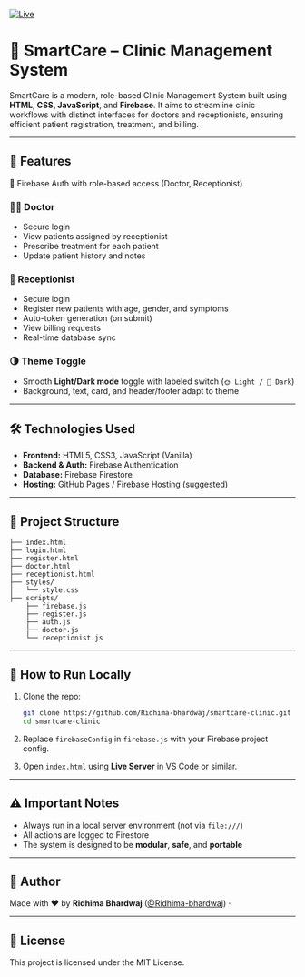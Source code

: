 [![Live](https://img.shields.io/badge/Live%20App-Click%20Here-brightgreen)](https://ridhima-bhardwaj.github.io/smartcare-clinic/)
# 🏥 SmartCare – Clinic Management System

SmartCare is a modern, role-based Clinic Management System built using **HTML, CSS, JavaScript**, and **Firebase**. It aims to streamline clinic workflows with distinct interfaces for doctors and receptionists, ensuring efficient patient registration, treatment, and billing.

---

## 🚀 Features

🔐 Firebase Auth with role-based access (Doctor, Receptionist)

### 👩‍⚕️ Doctor
- Secure login
- View patients assigned by receptionist
- Prescribe treatment for each patient
- Update patient history and notes

### 🧾 Receptionist
- Secure login
- Register new patients with age, gender, and symptoms
- Auto-token generation (on submit)
- View billing requests
- Real-time database sync

### 🌗 Theme Toggle
- Smooth **Light/Dark mode** toggle with labeled switch (`🌞 Light / 🌙 Dark`)
- Background, text, card, and header/footer adapt to theme

---

## 🛠️ Technologies Used

- **Frontend:** HTML5, CSS3, JavaScript (Vanilla)
- **Backend & Auth:** Firebase Authentication
- **Database:** Firebase Firestore
- **Hosting:** GitHub Pages / Firebase Hosting (suggested)

---

## 📁 Project Structure

```
├── index.html
├── login.html
├── register.html
├── doctor.html
├── receptionist.html
├── styles/
│   └── style.css
├── scripts/
    ├── firebase.js
    ├── register.js
    ├── auth.js
    ├── doctor.js
    └── receptionist.js

```

---

## 🧪 How to Run Locally

1. Clone the repo:
   ```bash
   git clone https://github.com/Ridhima-bhardwaj/smartcare-clinic.git
   cd smartcare-clinic
   ```

2. Replace `firebaseConfig` in `firebase.js` with your Firebase project config.

3. Open `index.html` using **Live Server** in VS Code or similar.

---

## ⚠️ Important Notes

- Always run in a local server environment (not via `file:///`)
- All actions are logged to Firestore
- The system is designed to be **modular**, **safe**, and **portable**

---

## 📝 Author

Made with ❤️ by **Ridhima Bhardwaj** ([@Ridhima-bhardwaj](https://github.com/Ridhima-bhardwaj)) ·

---

## 📄 License

This project is licensed under the MIT License.
